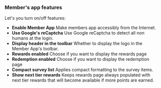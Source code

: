 ### Member's app features

Let's you turn on/off features:

- **Enable Member App** Make members app accessibly from the Internet.
- **Use Google's reCaptcha** Use Google reCaptcha to detect all non humans at the login.
- **Display header in the toolbar** Whether to display the logo in the Member App's toolbar.
- **Rewards enabled** Choose if you want to display the rewards page
- **Redemption enabled** Choose if you want to display the redemption page
- **Compact survey list** Applies compact formatting to the survey items.
- **Show next tier rewards** Keeps rewards page always populated with next tier rewards that will become available if more points are earned.

